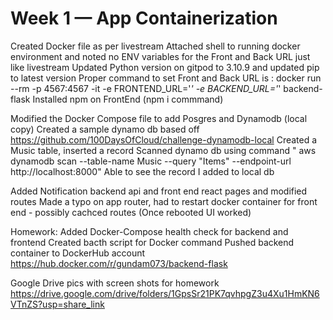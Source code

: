 # Week 1 — App Containerization

Created Docker file as per livestream
Attached shell to running docker environment and noted no ENV variables for the Front and Back URL just like livestream 
Updated Python version on gitpod to 3.10.9 and updated pip to latest version
Proper command to set Front and Back URL is :  docker run --rm -p 4567:4567 -it -e FRONTEND_URL='*' -e BACKEND_URL='*' backend-flask
Installed npm on FrontEnd (npm i commmand)

Modified the Docker Compose file to add Posgres and Dynamodb (local copy)
Created a sample dynamo db based off  https://github.com/100DaysOfCloud/challenge-dynamodb-local
Created a Music table, inserted a record
Scanned dynamo db using command " aws dynamodb scan --table-name Music --query "Items" --endpoint-url http://localhost:8000"
Able to see the record I added to local db

Added Notification backend api and front end react pages and modified routes
Made a typo on app router, had to restart docker container for front end - possibly cachced routes (Once rebooted UI worked)

Homework: Added Docker-Compose health check for backend and frontend
          Created bacth script for Docker command
          Pushed backend container to DockerHub account https://hub.docker.com/r/gundam073/backend-flask

Google Drive pics with screen shots for homework https://drive.google.com/drive/folders/1GpsSr21PK7qvhpgZ3u4Xu1HmKN6VTnZS?usp=share_link 